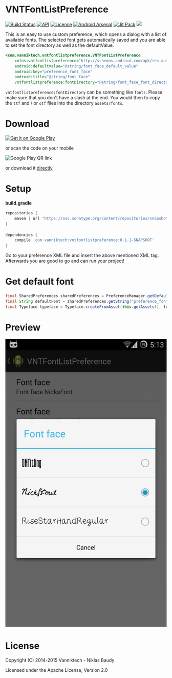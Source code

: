VNTFontListPreference
=====================

[![Build Status](https://travis-ci.org/vanniktech/VNTFontListPreference.svg?branch=master)](https://travis-ci.org/vanniktech/VNTFontListPreference)
[![API](https://img.shields.io/badge/API-14%2B-brightgreen.svg?style=flat)](https://android-arsenal.com/api?level=14)
[![License](http://img.shields.io/:license-apache-blue.svg)](http://www.apache.org/licenses/LICENSE-2.0.html)
[![Android Arsenal](https://img.shields.io/badge/Android%20Arsenal-VNTFontListPreference-brightgreen.svg?style=flat)](https://android-arsenal.com/details/1/798)
[![Jit Pack](https://img.shields.io/github/tag/vanniktech/VNTFontListPreference.svg?label=JitPack%20Maven)](https://jitpack.io/#vanniktech/VNTFontListPreference)
[![](https://img.shields.io/badge/AndroidWeekly-%23111-blue.svg)](http://androidweekly.net/issues/issue-111)

This is an easy to use custom preference, which opens a dialog with a list of available fonts. The selected font gets automatically saved and you are able to set the font directory as well as the defaultValue.

```xml
<com.vanniktech.vntfontlistpreference.VNTFontListPreference
    xmlns:vntfontlistpreference="http://schemas.android.com/apk/res-auto"
    android:defaultValue="@string/font_face_default_value"
    android:key="preference_font_face"
    android:title="@string/font_face"
    vntfontlistpreference:fontDirectory="@string/font_face_font_directory" />
```

`vntfontlistpreference:fontDirectory` can be something like `fonts`. Please make sure that you don't have a slash at the end. You would then to copy the `ttf` and / or `otf` files into the directory `assets/fonts`.

# Download

[![Get it on Google Play](https://developer.android.com/images/brand/en_generic_rgb_wo_45.png)](https://play.google.com/store/apps/details?id=com.vanniktech.vntfontlistpreference.sample)

or scan the code on your mobile

![Google Play QR link](http://api.qrserver.com/v1/create-qr-code/?color=000000&bgcolor=FFFFFF&data=https%3A%2F%2Fplay.google.com%2Fstore%2Fapps%2Fdetails%3Fid%3Dcom.vanniktech.vntfontlistpreference.sample&qzone=1&margin=0&size=150x150&ecc=L)

or download it [directly](sample.apk)

# Setup

**build.gradle**

```groovy
repositories {
    maven { url "https://oss.sonatype.org/content/repositories/snapshots/" }
}

dependencies {
    compile 'com.vanniktech:vntfontlistpreference:0.1.1-SNAPSHOT'
}
```

Go to your preference XML file and insert the above mentioned XML tag. Afterwards you are good to go and can run your project!

# Get default font

```java
final SharedPreferences sharedPreferences = PreferenceManager.getDefaultSharedPreferences(this);
final String defaultFont = sharedPreferences.getString("preference_font_face", this.getString(R.string.font_face_default_value));
final Typeface typeface = Typeface.createFromAsset(this.getAssets(), font);
```

# Preview

![Image of VNTFontListPreference](app/src/main/res/drawable/preview.png)

# License

Copyright (C) 2014-2015 Vanniktech - Niklas Baudy

Licensed under the Apache License, Version 2.0
